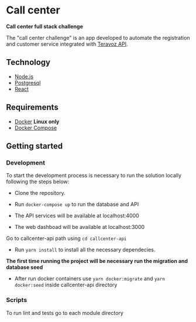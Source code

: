 # Call center

**Call center full stack challenge**

The "call center challenge" is an app developed to automate the registration and customer service integrated with [Teravoz API](https://developers.teravoz.com.br/).

## Technology
* [Node.js](https://nodejs.org/en/)
* [Postgresql](https://www.postgresql.org/)
* [React](https://reactjs.org/)

## Requirements
* [Docker](https://docs.docker.com/install/#server) **Linux only**
* [Docker Compose](https://docs.docker.com/compose/install/)

## Getting started

### Development
To start the development process is necessary to run the solution locally following the steps below:
* Clone the repository.

* Run `docker-compose up` to run the database and API
* The API services will be available at localhost:4000
* The web dashboad will be available at localhost:3000

Go to callcenter-api path using `cd callcenter-api`
* Run `yarn install` to install all the necessary dependecies.

**The first time running the project will be necessary run the migration and database seed**
* After run docker containers use `yarn docker:migrate` and `yarn docker:seed` inside callcenter-api directory

### Scripts

To run lint and tests go to each module directory




